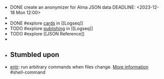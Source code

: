 - DONE create an anonymizer for Alma JSON data
  DEADLINE: <2023-12-18 Mon 12:00>
-
- DONE #explore [cards](https://docs.logseq.com/#/page/flashcards) in [[Logseq]]
- TODO #explore [publishing](https://docs.logseq.com/#/page/publishing) in [[Logseq]]
- TODO #explore [[JSON Reference]]
-
- ## Stumbled upon
- [entr](https://command-not-found.com/entr): run arbitrary commands when files change. [More information](https://manned.org/entr) #shell-command
